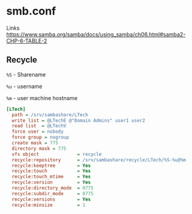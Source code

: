 # smb.conf
Links
https://www.samba.org/samba/docs/using_samba/ch06.html#samba2-CHP-6-TABLE-2

## Recycle
`%S` - Sharename

`%u` - username

`%m` - user machine hostname

```ini
[LTech]
  path = /srv/sambashare/LTech
  write list = @LTechE @"Domain Admins" user1 user2
  read list  = @LTechV
  force user = nobody
  force group = nogroup
  create mask = 775
  directory mask = 775
  vfs object              = recycle
  recycle:repository      = /srv/sambashare/recycle/LTech/%S-%u@%m
  recycle:keeptree        = Yes
  recycle:touch           = Yes
  recycle:touch_mtime     = Yes
  recycle:version         = Yes
  recycle:directory_mode  = 0775
  recycle:subdir_mode     = 0775    
  recycle:versions        = Yes
  recycle:minsize         = 1
```
